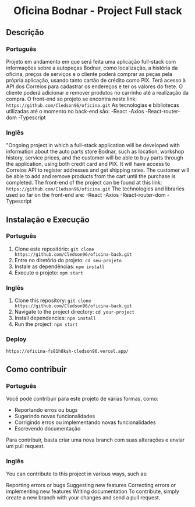 <h1 align="center"> Oficina Bodnar - Project Full stack </h1>



## Descrição
### Português

Projeto em andamento em que será feita uma aplicação full-stack com informações sobre a autopeças Bodnar, como localização, a história da oficina, preços de serviços e o cliente poderá comprar as peças pela própria aplicação, usando tanto cartão de crédito como PIX. Terá acesso à API dos Correios para cadastrar os endereços e ter os valores do frete. O cliente poderá adicionar e remover produtos no carrinho até a realização da compra.
O front-end so projeto se encontra neste link: `https://github.com/Cledson96/oficina.git`
As tecnologias e bibliotecas utilizadas até o momento no back-end são:
-React
-Axios
-React-router-dom
-Typescript


### Inglês
"Ongoing project in which a full-stack application will be developed with information about the auto parts store Bodnar, such as location, workshop history, service prices, and the customer will be able to buy parts through the application, using both credit card and PIX. It will have access to Correios API to register addresses and get shipping rates. The customer will be able to add and remove products from the cart until the purchase is completed.
The front-end of the project can be found at this link:  `https://github.com/Cledson96/oficina.git`
The technologies and libraries used so far on the front-end are:
-React
-Axios
-React-router-dom
-Typescript

## Instalação e Execução
### Português
1. Clone este repositório: `git clone https://github.com/Cledson96/oficina-back.git`
2. Entre no diretório do projeto: `cd seu-projeto`
3. Instale as dependências: `npm install`
4. Execute o projeto: `npm start`

### Inglês
1. Clone this repository: `git clone https://github.com/Cledson96/oficina-back.git`
2. Navigate to the project directory: `cd your-project`
3. Install dependencies: `npm install`
4. Run the project: `npm start`

### Deploy
`https://oficina-fs81h8ksh-cledson96.vercel.app/`

## Como contribuir
### Português
Você pode contribuir para este projeto de várias formas, como:

- Reportando erros ou bugs
- Sugerindo novas funcionalidades
- Corrigindo erros ou implementando novas funcionalidades
- Escrevendo documentação

Para contribuir, basta criar uma nova branch com suas alterações e enviar um pull request.

### Inglês

You can contribute to this project in various ways, such as:

Reporting errors or bugs
Suggesting new features
Correcting errors or implementing new features
Writing documentation
To contribute, simply create a new branch with your changes and send a pull request.
